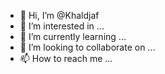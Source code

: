 - 👋 Hi, I’m @Khaldjaf
- 👀 I’m interested in ...
- 🌱 I’m currently learning ...
- 💞️ I’m looking to collaborate on ...
- 📫 How to reach me ...

<!---
Khaldjaf/Khaldjaf is a ✨ special ✨ repository because its `README.md` (this file) appears on your GitHub profile.
You can click the Preview link to take a look at your changes.
--->
